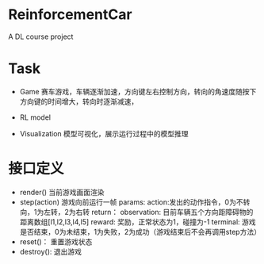 # ReinforcementCar
A DL course project

# Task
- Game
赛车游戏，车辆逐渐加速，方向键左右控制方向，转向的角速度随按下方向键的时间增大，转向时逐渐减速，

- RL model

- Visualization
模型可视化，展示运行过程中的模型推理

# 接口定义
- render()
  当前游戏画面渲染
- step(action)
  游戏向前运行一帧
  params:
    action:发出的动作指令，0为不转向，1为左转，2为右转
  return：
    observation: 目前车辆五个方向距障碍物的距离数组[l1,l2,l3,l4,l5]
    reward: 奖励，正常状态为1，碰撞为-1
    terminal: 游戏是否结束，0为未结束，1为失败，2为成功（游戏结束后不会再调用step方法）
- reset()：
    重置游戏状态
- destroy():
    退出游戏
